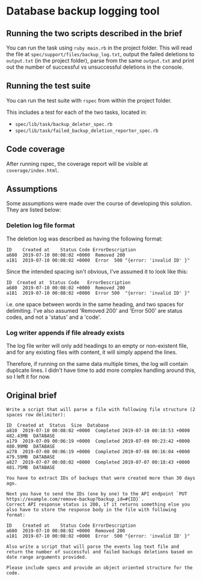 # Database backup logging tool

## Running the two scripts described in the brief
You can run the task using `ruby main.rb` in the project folder. This will read the file at `spec/support/files/backup_log.txt`, output the failed deletions to `output.txt` (in the project folder), parse from the same `output.txt` and print out the number of successful vs unsuccessful deletions in the console.

## Running the test suite
You can run the test suite with `rspec` from within the project folder.

This includes a test for each of the two tasks, located in:
- `spec/lib/task/backup_deleter_spec.rb`
- `spec/lib/task/failed_backup_deletion_reporter_spec.rb`

## Code coverage
After running rspec, the coverage report will be visible at `coverage/index.html`.

## Assumptions
Some assumptions were made over the course of developing this solution. They are listed below:

### Deletion log file format
The deletion log was described as having the following format:

```
ID    Created at    Status Code ErrorDescription
a680  2019-07-10 00:08:02 +0000  Removed 200
a181  2019-07-10 00:08:02 +0000  Error  500 "{error: 'invalid ID' }"
```

Since the intended spacing isn't obvious, I've assumed it to look like this:

```
ID  Created at  Status Code   ErrorDescription
a680  2019-07-10 00:08:02 +0000  Removed 200
a181  2019-07-10 00:08:02 +0000  Error 500  "{error: 'invalid ID' }"
```

i.e. one space between words in the same heading, and two spaces for delimiting. I've also assumed 'Removed 200' and 'Error 500' are status codes, and not a 'status' and a 'code'.

### Log writer appends if file already exists
The log file writer will only add headings to an empty or non-existent file, and for any existing files with content, it will simply append the lines.

Therefore, if running on the same data multiple times, the log will contain duplicate lines. I didn't have time to add more complex handling around this, so I left it for now.

## Original brief
```
Write a script that will parse a file with following file structure (2 spaces row delimiter):

ID  Created at  Status  Size  Database
a810  2019-07-10 00:08:02 +0000  Completed 2019-07-10 00:18:53 +0000  482.43MB  DATABASE
a179  2019-07-09 00:06:19 +0000  Completed 2019-07-09 00:23:42 +0000  480.99MB  DATABASE
a278  2019-07-08 00:06:19 +0000  Completed 2019-07-08 00:16:04 +0000  479.59MB  DATABASE
a827  2019-07-07 00:08:02 +0000  Completed 2019-07-07 00:18:43 +0000  481.75MB  DATABASE

You have to extract IDs of backups that were created more than 30 days ago. 

Next you have to send the IDs (one by one) to the API endpoint `PUT https://example.com/remove-backup?backup_id=#{ID}`.
Correct API response status is 200, if it returns something else you also have to store the response body in the file with following format:

ID    Created at    Status Code ErrorDescription
a680  2019-07-10 00:08:02 +0000  Removed 200
a181  2019-07-10 00:08:02 +0000  Error  500 "{error: 'invalid ID' }"

Also write a script that will parse the events log text file and return the number of successful and failed backups deletions based on date range arguments provided.

Please include specs and provide an object oriented structure for the code.
```
